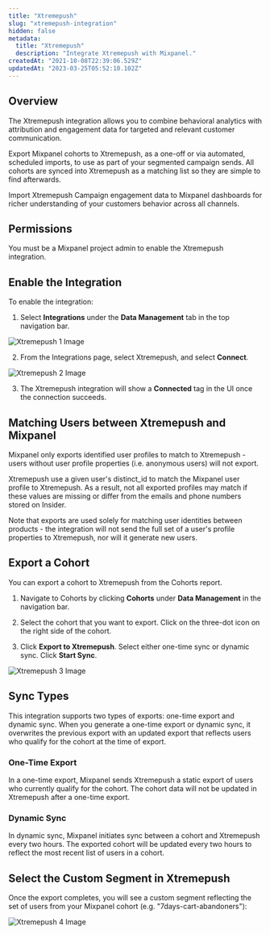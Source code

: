 ```yaml
---
title: "Xtremepush"
slug: "xtremepush-integration"
hidden: false
metadata: 
  title: "Xtremepush"
  description: "Integrate Xtremepush with Mixpanel."
createdAt: "2021-10-08T22:39:06.529Z"
updatedAt: "2023-03-25T05:52:10.102Z"
---
```


## Overview

The Xtremepush integration allows you to combine behavioral analytics with attribution and engagement data for targeted and relevant customer communication.

Export Mixpanel cohorts to Xtremepush, as a one-off or via automated, scheduled imports, to use as part of your segmented campaign sends. All cohorts are synced into Xtremepush as a matching list so they are simple to find afterwards.

Import Xtremepush Campaign engagement data to Mixpanel dashboards for richer understanding of your customers behavior across all channels.

## Permissions

You must be a Mixpanel project admin to enable the Xtremepush integration.

## Enable the Integration
To enable the integration:

1. Select **Integrations** under the **Data Management** tab in the top navigation bar.

![Xtremepush 1 Image](/extremepush1.png)

2. From the Integrations page, select Xtremepush, and select **Connect**.

![Xtremepush 2 Image](/extremepush2.png)

3. The Xtremepush integration will show a **Connected** tag in the UI once the connection succeeds.

## Matching Users between Xtremepush and Mixpanel
Mixpanel only exports identified user profiles to match to Xtremepush - users without user profile properties (i.e. anonymous users) will not export.

Xtremepush use a given user's distinct_id to match the Mixpanel user profile to Xtremepush. As a result, not all exported profiles may match if these values are missing or differ from the emails and phone numbers stored on Insider.

Note that exports are used solely for matching user identities between products - the integration will not send the full set of a user's profile properties to Xtremepush, nor will it generate new users.

## Export a Cohort

You can export a cohort to Xtremepush from the Cohorts report. 

1. Navigate to Cohorts by clicking **Cohorts** under **Data Management** in the navigation bar.

2. Select the cohort that you want to export. Click on the three-dot icon on the right side of the cohort.

3. Click **Export to Xtremepush**. Select either one-time sync or dynamic sync. Click **Start Sync**.

![Xtremepush 3 Image](/extremepush3.png)

## Sync Types
This integration supports two types of exports: one-time export and dynamic sync. When you generate a one-time export or dynamic sync, it overwrites the previous export with an updated export that reflects users who qualify for the cohort at the time of export.

### One-Time Export
In a one-time export, Mixpanel sends Xtremepush a static export of users who currently qualify for the cohort. The cohort data will not be updated in Xtremepush after a one-time export.

### Dynamic Sync
In dynamic sync, Mixpanel initiates sync between a cohort and Xtremepush every two hours. The exported cohort will be updated every two hours to reflect the most recent list of users in a cohort.

## Select the Custom Segment in Xtremepush
Once the export completes, you will see a custom segment reflecting the set of users from your Mixpanel cohort (e.g. "7days-cart-abandoners"):

![Xtremepush 4 Image](/extremepush4.png)
